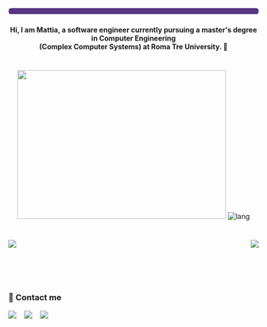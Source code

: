 <!--                                               
 8b        d8  88                               
  Y8,    ,8P   88                        ,d     
    8b  d8'    88                        88     
     Y88P      88,dPPYba,   ,adPPYba,  MM88MMM  
     d88b      88P'     8a  I8           88     
   ,8P  Y8,    88       88     Y8ba,     88     
  d8'     8b   88       88  aa    ]8I    88,    
 8P        Y8  88       88   `YbbdP"'    "Y888  
-->

<p align="center"><a href="https://xhst.github.io"> <img src="./assets/header.png" /></a></p>
                                               
 <h4 align="center">Hi, I am Mattia, a software engineer currently pursuing a master's degree in Computer Engineering<br> (Complex Computer Systems) at Roma Tre University. 🦥</h4> 

#

<p align="center"> 
 <picture>
  <source
    srcset="https://github-readme-stats.vercel.app/api?include_all_commits=true&title_color=3ed784&icon_color=9153DB&text_color=fff&custom_title=📈%20GitHub%20stats&hide_rank=true&show_icons=true&disable_animations=true&locale=en&hide_border=true&theme=transparent&username=Xhst"
    media="(prefers-color-scheme: dark)"
  />
  <source
    srcset="https://github-readme-stats.vercel.app/api?include_all_commits=true&title_color=3ed784&icon_color=9153DB&text_color=1F2328&custom_title=📈%20GitHub%20stats&hide_rank=true&show_icons=true&disable_animations=true&locale=en&hide_border=true&theme=transparent&username=Xhst"
    media="(prefers-color-scheme: light), (prefers-color-scheme: no-preference)"
  />
  <img src="https://github-readme-stats.vercel.app/api?include_all_commits=true&title_color=3ed784&icon_color=9153DB&custom_title=📈%20GitHub%20stats&hide_rank=true&show_icons=true&disable_animations=true&locale=en&hide_border=true&username=Xhst" width="420" height="300"/>
</picture>

 <picture>
  <source
    srcset="https://github-readme-stats.vercel.app/api/top-langs?title_color=3ed784&icon_color=9153DB&text_color=fff&custom_title=🔥%20Most%20used%20languages&show_icons=true&locale=en&layout=compact&hide=jupyter%20notebook&langs_count=16&hide_border=true&theme=transparent&username=Xhst"
    media="(prefers-color-scheme: dark)"
  />
  <source
    srcset="https://github-readme-stats.vercel.app/api/top-langs?title_color=3ed784&icon_color=9153DB&text_color=1F2328&custom_title=🔥%20Most%20used%20languages&show_icons=true&locale=en&layout=compact&hide=jupyter%20notebook&langs_count=16&hide_border=true&theme=transparent&username=Xhst"
    media="(prefers-color-scheme: light), (prefers-color-scheme: no-preference)"
  />
  <img src="https://github-readme-stats.vercel.app/api/top-langs?title_color=3ed784&icon_color=9153DB&custom_title=🔥%20Most%20used%20languages&show_icons=true&locale=en&layout=compact&hide=jupyter%20notebook&langs_count=16&hide_border=true&username=Xhst" alt="lang" width="420" height="300"/> 
</picture>

<!-- <img src="https://streak-stats.demolab.com?user=xhst&hide_border=true&date_format=j%20M%5B%20Y%5D&background=00000000&currStreakLabel=9153DB&currStreakNum=3ED784&ring=663B9B&fire=A961FF&stroke=7E7E7E43&dates=787878&sideNums=3ED784&sideLabels=3ED784" width="600"/> -->



<!-- #
<details>
<summary><h3>About me 💥</h3></summary>
<p>
 <img src="./assets/cre.png" align="right" width="350" />
 <b>My main IT fields of interest are:</b> <br>
- 📚 &nbsp; Theory of computation and math <br>
- 📐 &nbsp; Software architecture and design <br>
- 🛠️ &nbsp; Algorithms and data structures <br>
- 🌐 &nbsp; Web development <br>
- 🕹️ &nbsp; Game development <br>
- 💻 &nbsp; Parallel and distributed computing <br><br>
 <b>I'm also interested in:</b> <br>
- 🌱  &nbsp; Climate and environment <br>
- 🍽️  &nbsp; Cooking <br>
- 🐛  &nbsp; Animals <br>
- 🧪  &nbsp; Science <br>
- 🧠  &nbsp; Psychology <br><br>
</p>
</details>
-->

#

<img src="https://github-readme-activity-graph.vercel.app/graph?username=Xhst&custom_title=Xhst's%20activity%20graph&bg_color=00000000&color=9153DB&line=9153DB&point=FF64DA&area_color=FF64DA&title_color=3ed784&area=true&hide_border=true" />

<!-- <img align="left" src="https://readme-typing-svg.demolab.com?font=Fira+Code&weight=300&size=15&pause=3000&color=3ED784&center=true&vCenter=true&random=false&width=435&height=18&lines=01011000+01101000+01110011+01110100+" />
-->
<img align="right" src="https://komarev.com/ghpvc/?username=Xhst&style=flat-square&color=3ED784"/>

<br><br>

#

<!-- <details><summary>💻 Languages ​​and technologies I've used</summary>
<p>
  <!-- https://github.com/tandpfun/skill-icons#icons-list --/>
 <h4>Languages</h4>
 <img src="https://skillicons.dev/icons?i=java,cs,c,cpp,js,ts,py,html,css,sass,php,rust,lua,ocaml,latex,bash">
 <h4>Technologies</h4>
 <img src="https://skillicons.dev/icons?i=spring,docker,nodejs,npm,webpack,godot,unity,git,vue,ros,jquery,bootstrap,matlab,postgres,mysql,raspberrypi,wordpress,gradle,maven,hibernate,postman,kafka">
</p>
</details> -->

<h3>🔎 Contact me</h3>

<a href="https://www.linkedin.com/in/mattia-micaloni/"><img src="https://skillicons.dev/icons?i=linkedin"></a>
&nbsp;&nbsp;
<a href="mailto:xhstmtt@gmail.com"><img src="https://skillicons.dev/icons?i=gmail"></a>
&nbsp;&nbsp;
<a href="https://discord.gg/J6RfwrnYfA"><img src="https://skillicons.dev/icons?i=discord"></a>

<!--
**Xhst/Xhst** is a ✨ _special_ ✨ repository because its `README.md` (this file) appears on your GitHub profile.

Here are some ideas to get you started:

- 🔭 I’m currently working on ...
- 🌱 I’m currently learning ...
- 👯 I’m looking to collaborate on ...
- 🤔 I’m looking for help with ...
- 💬 Ask me about ...
- 📫 How to reach me: ...
- 😄 Pronouns: ...
- ⚡ Fun fact: ...
-->
